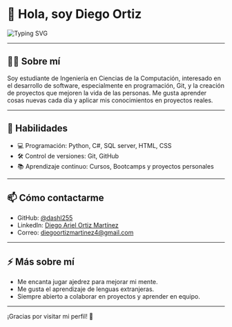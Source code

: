 # 👋 Hola, soy Diego Ortiz

![Typing SVG](https://readme-typing-svg.demolab.com/?lines=Desarrollador+Fullstack;Apasionado+por+la+programaci%C3%B3n;Estudiante+de+Ingenier%C3%ADa)

---

## 👨‍💻 Sobre mí

Soy estudiante de Ingeniería en Ciencias de la Computación, interesado en el desarrollo de software, especialmente en programación, Git, y la creación de proyectos que mejoren la vida de las personas. Me gusta aprender cosas nuevas cada día y aplicar mis conocimientos en proyectos reales.

---

## 🚀 Habilidades

- 💻 Programación: Python, C#, SQL server, HTML, CSS  
- 🛠 Control de versiones: Git, GitHub  
- 📚 Aprendizaje continuo: Cursos, Bootcamps y proyectos personales

---

## 📫 Cómo contactarme

- GitHub: [@dashl255](https://github.com/dashl255)  
- LinkedIn: [Diego Ariel Ortiz Martínez](https://www.linkedin.com/in/diegoortizmartinez)  
- Correo: diegoortizmartinez4@gmail.com

---

## ⚡ Más sobre mí

- Me encanta jugar ajedrez para mejorar mi mente.  
- Me gusta el aprendizaje de lenguas extranjeras.  
- Siempre abierto a colaborar en proyectos y aprender en equipo.

---

¡Gracias por visitar mi perfil! 🚀
